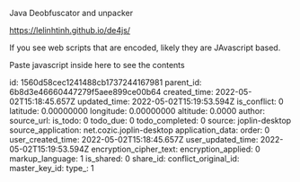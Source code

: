 Java Deobfuscator and unpacker

https://lelinhtinh.github.io/de4js/

If you see web scripts that are encoded, likely they are JAvascript based.

Paste javascript inside here to see the contents

id: 1560d58cec1241488cb1737244167981
parent_id: 6b8d3e46660447279f5aee899ce00b64
created_time: 2022-05-02T15:18:45.657Z
updated_time: 2022-05-02T15:19:53.594Z
is_conflict: 0
latitude: 0.00000000
longitude: 0.00000000
altitude: 0.0000
author: 
source_url: 
is_todo: 0
todo_due: 0
todo_completed: 0
source: joplin-desktop
source_application: net.cozic.joplin-desktop
application_data: 
order: 0
user_created_time: 2022-05-02T15:18:45.657Z
user_updated_time: 2022-05-02T15:19:53.594Z
encryption_cipher_text: 
encryption_applied: 0
markup_language: 1
is_shared: 0
share_id: 
conflict_original_id: 
master_key_id: 
type_: 1